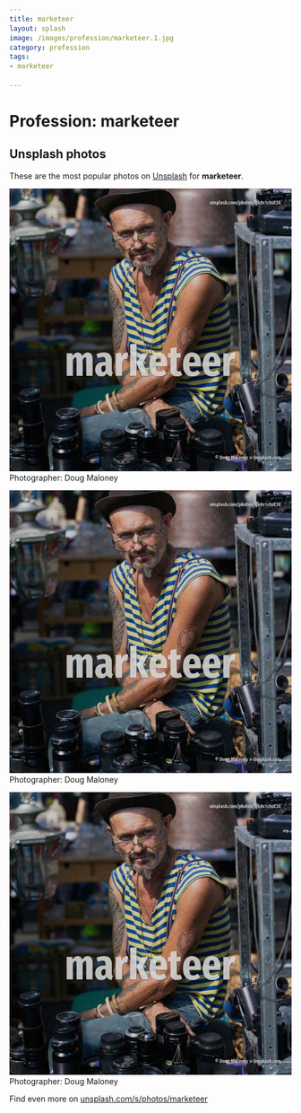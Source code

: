 ```yaml
---
title: marketeer
layout: splash
image: /images/profession/marketeer.1.jpg
category: profession
tags:
- marketeer

---
```

# Profession: marketeer

  

 
## Unsplash photos
These are the most popular photos on [Unsplash](https://unsplash.com) for **marketeer**.
 
![marketeer](/images/profession/marketeer.1.jpg)
Photographer:  Doug Maloney
 
![marketeer](/images/profession/marketeer.2.jpg)
Photographer:  Doug Maloney
 
![marketeer](/images/profession/marketeer.3.jpg)
Photographer:  Doug Maloney
 
Find even more on [unsplash.com/s/photos/marketeer](https://unsplash.com/s/photos/marketeer)
 
